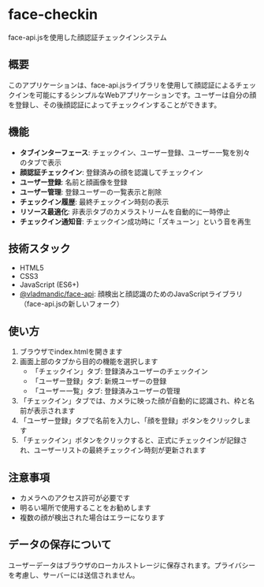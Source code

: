 # face-checkin

face-api.jsを使用した顔認証チェックインシステム

## 概要

このアプリケーションは、face-api.jsライブラリを使用して顔認証によるチェックインを可能にするシンプルなWebアプリケーションです。ユーザーは自分の顔を登録し、その後顔認証によってチェックインすることができます。

## 機能

- **タブインターフェース**: チェックイン、ユーザー登録、ユーザー一覧を別々のタブで表示
- **顔認証チェックイン**: 登録済みの顔を認識してチェックイン
- **ユーザー登録**: 名前と顔画像を登録
- **ユーザー管理**: 登録ユーザーの一覧表示と削除
- **チェックイン履歴**: 最終チェックイン時刻の表示
- **リソース最適化**: 非表示タブのカメラストリームを自動的に一時停止
- **チェックイン通知音**: チェックイン成功時に「ズキューン」という音を再生

## 技術スタック

- HTML5
- CSS3
- JavaScript (ES6+)
- [@vladmandic/face-api](https://github.com/vladmandic/face-api): 顔検出と顔認識のためのJavaScriptライブラリ（face-api.jsの新しいフォーク）

## 使い方

1. ブラウザでindex.htmlを開きます
2. 画面上部のタブから目的の機能を選択します
   - 「チェックイン」タブ: 登録済みユーザーのチェックイン
   - 「ユーザー登録」タブ: 新規ユーザーの登録
   - 「ユーザー一覧」タブ: 登録済みユーザーの管理
3. 「チェックイン」タブでは、カメラに映った顔が自動的に認識され、枠と名前が表示されます
4. 「ユーザー登録」タブで名前を入力し、「顔を登録」ボタンをクリックします
5. 「チェックイン」ボタンをクリックすると、正式にチェックインが記録され、ユーザーリストの最終チェックイン時刻が更新されます

## 注意事項

- カメラへのアクセス許可が必要です
- 明るい場所で使用することをお勧めします
- 複数の顔が検出された場合はエラーになります

## データの保存について

ユーザーデータはブラウザのローカルストレージに保存されます。プライバシーを考慮し、サーバーには送信されません。
